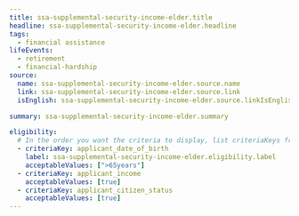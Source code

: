 ```yaml
---
title: ssa-supplemental-security-income-elder.title
headline: ssa-supplemental-security-income-elder.headline
tags:
  - financial assistance
lifeEvents:
  - retirement
  - financial-hardship
source:
  name: ssa-supplemental-security-income-elder.source.name
  link: ssa-supplemental-security-income-elder.source.link
  isEnglish: ssa-supplemental-security-income-elder.source.linkIsEnglish

summary: ssa-supplemental-security-income-elder.summary

eligibility:
  # In the order you want the criteria to display, list criteriaKeys from the csv here, each followed by a comma-separated list of which values indicate eligibility for that criteria. Wrap individual values in quotes if they have inner commas.
  - criteriaKey: applicant_date_of_birth
    label: ssa-supplemental-security-income-elder.eligibility.label
    acceptableValues: [">65years"]
  - criteriaKey: applicant_income
    acceptableValues: [true]
  - criteriaKey: applicant_citizen_status
    acceptableValues: [true]
---
```

